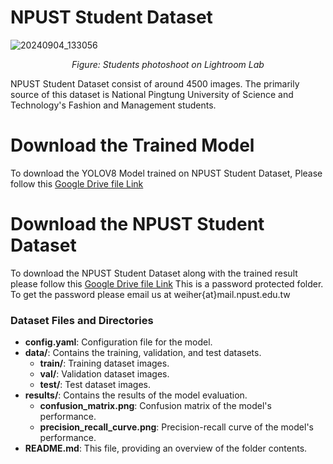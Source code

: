 # NPUST Student Dataset
![20240904_133056](https://github.com/user-attachments/assets/0f66d9b7-98ac-4755-b2e3-0cce4b3e98c3)

<div style="text-align: center;">
  <p><em>Figure: Students photoshoot on Lightroom Lab</em></p>
</div>

NPUST Student Dataset consist of around 4500 images. The primarily source of this dataset is National Pingtung University of Science and Technology's Fashion and Management students. 

# Download the Trained Model

To download the YOLOV8 Model trained on NPUST Student Dataset, Please follow this [Google Drive file Link](https://drive.google.com/file/d/1AUHRicgHVOsi-W76sxftSalmTxyWA4id/view?usp=drive_link)


# Download the NPUST Student Dataset

To download the NPUST Student Dataset along with the trained result please follow this [Google Drive file Link](https://drive.google.com/file/d/1DsTSQx0ikJqRL45jgMyXinklh_7JE0vS/view?usp=drive_link)
This is a password protected folder. To get the password please email us at weiher{at}mail.npust.edu.tw



### Dataset Files and Directories

- **config.yaml**: Configuration file for the model.
- **data/**: Contains the training, validation, and test datasets.
  - **train/**: Training dataset images.
  - **val/**: Validation dataset images.
  - **test/**: Test dataset images.
- **results/**: Contains the results of the model evaluation.
  - **confusion_matrix.png**: Confusion matrix of the model's performance.
  - **precision_recall_curve.png**: Precision-recall curve of the model's performance.
- **README.md**: This file, providing an overview of the folder contents.












